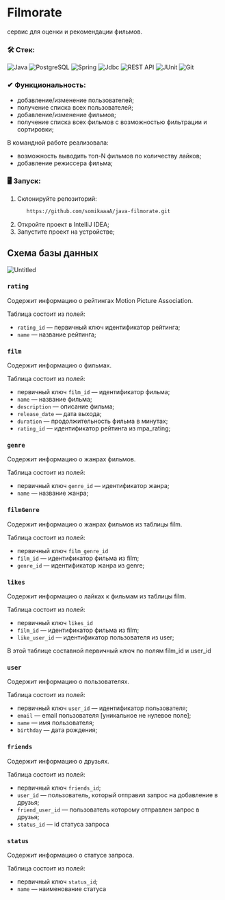 # Filmorate
сервис для оценки и рекомендации фильмов.

### &#128736; Стек:
![Java](https://img.shields.io/badge/java-%25?style=for-the-badge&logo=java&color=blue)
![PostgreSQL](https://img.shields.io/badge/PostgreSQL-%252300758F.svg?style=for-the-badge&logo=PostgreSQL&color=lightskyblue)
![Spring](https://img.shields.io/badge/spring-%25?style=for-the-badge&logo=spring&color=lavenderblush)
![Jdbc](https://img.shields.io/badge/Jdbc-%25?style=for-the-badge&color=lavender)
![REST API](https://img.shields.io/badge/REST%20API-%23266999.svg?style=for-the-badge&color=teal)
![JUnit](https://img.shields.io/badge/JUnit-%25?style=for-the-badge&color=crimson)
![Git](https://img.shields.io/badge/Git-%25.svg?style=for-the-badge&logo=git&color=black)

### ✔ Функциональность:
 - добавление/изменение пользователей;
 - получение списка всех пользователей;
 - добавление/изменение фильмов;
 - получение списка всех фильмов с возможностью фильтрации и сортировки;

В командной работе реализовала:
- возможность выводить топ-N фильмов по количеству лайков;
- добавление режиссера фильма;

### 🖥️ Запуск:
1. Склонируйте репозиторий:
   ```sh
      https://github.com/somikaaaA/java-filmorate.git
   ```
2. Откройте проект в IntelliJ IDEA;
3. Запустите проект на устройстве;

## Схема базы данных
![Untitled](https://github.com/user-attachments/assets/06e694f9-7a75-49ec-bfa0-06449355f872)
### `rating`

Содержит информацию о рейтингах Motion Picture Association.

Таблица состоит из полей:

- `rating_id` — первичный ключ идентификатор рейтинга;
- `name` — название рейтинга;

### `film`

Содержит информацию о фильмах.

Таблица состоит из полей:

- первичный ключ `film_id` — идентификатор фильма;
- `name` — название фильма;
- `description` — описание фильма;
- `release_date` — дата выхода;
- `duration` — продолжительность фильма в минутах;
- `rating_id` — идентификатор рейтинга из mpa_rating;

### `genre`

Содержит информацию о жанрах фильмов.

Таблица состоит из полей:

- первичный ключ `genre_id` — идентификатор жанра;
- `name` — название жанра;

### `filmGenre`

Содержит информацию о жанрах фильмов из таблицы film.

Таблица состоит из полей:

- первичный ключ `film_genre_id`
- `film_id` — идентификатор фильма из film;
- `genre_id` — идентификатор жанра из genre;

### `likes`

Содержит информацию о лайках к фильмам из таблицы film.

Таблица состоит из полей:

- первичный ключ `likes_id`
- `film_id` — идентификатор фильма из film;
- `like_user_id` — идентификатор пользователя из user;

В этой таблице составной первичный ключ по полям film_id и user_id

### `user`

Содержит информацию о пользователях.

Таблица состоит из полей:

- первичный ключ `user_id` — идентификатор пользователя;
- `email` — email пользователя [уникальное не нулевое поле];
- `name` — имя пользователя;
- `birthday` — дата рождения;

### `friends`

Содержит информацию о друзьях.

Таблица состоит из полей:

- первичный ключ `friends_id`;
- `user_id` — пользователь, который отправил запрос на добавление в друзья;
- `friend_user_id` — пользователь которому отправлен запрос в друзья;
- `status_id` — id статуса запроса

### `status`

Содержит информацию о статусе запроса.

Таблица состоит из полей:

- первичный ключ `status_id`;
- `name` — наименование статуса
